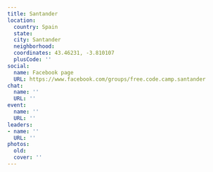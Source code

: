 ```yaml
---
title: Santander
location:
  country: Spain
  state: 
  city: Santander
  neighborhood: 
  coordinates: 43.46231, -3.810107
  plusCode: ''
social:
  name: Facebook page
  URL: https://www.facebook.com/groups/free.code.camp.santander
chat:
  name: ''
  URL: ''
event:
  name: ''
  URL: ''
leaders:
- name: ''
  URL: ''
photos:
  old: 
  cover: ''
---
```

